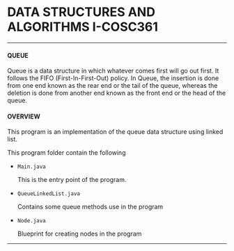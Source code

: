 # DATA STRUCTURES AND ALGORITHMS I-COSC361
____
#### QUEUE
 Queue is a data structure in which whatever comes first will go out first. It follows the FIFO (First-In-First-Out) policy. In Queue, the insertion is done from one end known as the rear end or the tail of the queue, whereas the deletion is done from another end known as the front end or the head of the queue.



#### OVERVIEW

 This program is an implementation of the queue data structure using linked list.

 This program folder contain the following
 - `Main.java`

     This is the entry point of the program.
 - `QueueLinkedList.java`

     Contains some queue methods use in the program
 - `Node.java`

     Blueprint for creating nodes in the program

___     

